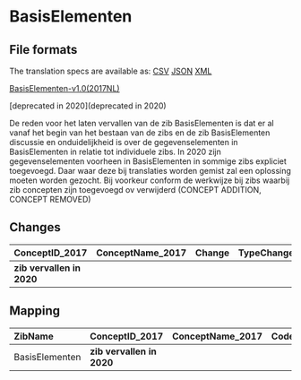 # BasisElementen
## File formats

The translation specs are available as: 
[CSV](../csv/BasisElementen.csv) [JSON](../json/BasisElementen.json) [XML](../xml/BasisElementen.xml)



[BasisElementen-v1.0(2017NL)](https://zibs.nl/wiki/BasisElementen-v1.0(2017NL))

[deprecated in 2020](deprecated in 2020)



De reden voor het laten vervallen van de zib BasisElementen is dat er al vanaf het begin van het bestaan van de zibs en de zib BasisElementen discussie en onduidelijkheid is over de gegevenselementen in BasisElementen in relatie tot individuele zibs. In 2020 zijn gegevenselementen voorheen in BasisElementen in sommige zibs expliciet toegevoegd. Daar waar deze bij translaties worden gemist zal een oplossing moeten worden gezocht. Bij voorkeur conform de werkwijze bij zibs waarbij zib concepten zijn toegevoegd ov verwijderd (CONCEPT ADDITION, CONCEPT REMOVED)  





## Changes

| ConceptID_2017            | ConceptName_2017   | Change   | TypeChange   | Impact_heen   | TRANSLATIE_spec_heen   | Impact_terug   | TRANSLATIE_spec_terug   | Omschrijving   |
|:--------------------------|:-------------------|:---------|:-------------|:--------------|:-----------------------|:---------------|:------------------------|:---------------|
| **zib vervallen in 2020** |                    |          |              |               |                        |                |                         |                |

## Mapping

| ZibName        | ConceptID_2017            | ConceptName_2017   | Codelists_2017   | Change   | ConceptID_2020            | ConceptName_2020   | Codelists_2020   | Bits   | Omschrijving   | TypeChange   | Impact_heen   | TRANSLATIE_spec_heen   | Impact_terug   | TRANSLATIE_spec_terug   |
|:---------------|:--------------------------|:-------------------|:-----------------|:---------|:--------------------------|:-------------------|:-----------------|:-------|:---------------|:-------------|:--------------|:-----------------------|:---------------|:------------------------|
| BasisElementen | **zib vervallen in 2020** |                    |                  |          | **zib vervallen in 2020** |                    |                  |        |                |              |               |                        |                |                         |

